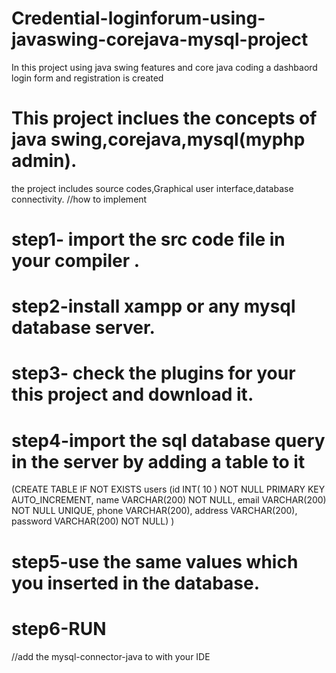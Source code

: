 # Credential-loginforum-using-javaswing-corejava-mysql-project
In this project using java swing features and core java coding a dashbaord login form and registration is created
# This project inclues the concepts of java swing,corejava,mysql(myphp admin).
the project includes source codes,Graphical user interface,database connectivity.
//how to implement
# step1- import the src code file in your compiler .
# step2-install xampp or any mysql database server.
# step3- check the plugins for your this project and download it.
# step4-import the sql database query in the server by adding a table to it
(CREATE TABLE IF NOT EXISTS users (id INT( 10 ) NOT NULL PRIMARY KEY AUTO_INCREMENT, name VARCHAR(200) NOT NULL, email VARCHAR(200) NOT NULL UNIQUE, 
phone VARCHAR(200), address VARCHAR(200), password VARCHAR(200) NOT NULL) )
# step5-use the same values which you inserted in the database.
# step6-RUN
//add the mysql-connector-java to with your IDE
